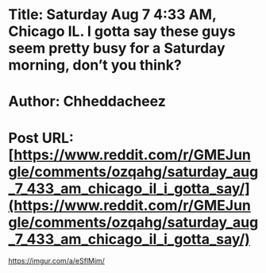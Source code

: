 # Title: Saturday Aug 7 4:33 AM, Chicago IL. I gotta say these guys seem pretty busy for a Saturday morning, don’t you think?
# Author: Chheddacheez
# Post URL: [https://www.reddit.com/r/GMEJungle/comments/ozqahg/saturday_aug_7_433_am_chicago_il_i_gotta_say/](https://www.reddit.com/r/GMEJungle/comments/ozqahg/saturday_aug_7_433_am_chicago_il_i_gotta_say/)


https://imgur.com/a/eSflMjm/
